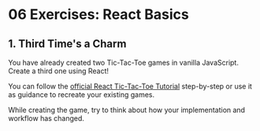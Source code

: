 # 06 Exercises: React Basics

## 1. Third Time's a Charm

You have already created two Tic-Tac-Toe games in vanilla JavaScript. Create a third one using React!

You can follow the [official React Tic-Tac-Toe Tutorial](https://beta.reactjs.org/learn/tutorial-tic-tac-toe) step-by-step or use it as guidance to recreate your existing games.

While creating the game, try to think about how your implementation and workflow has changed.
